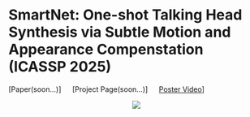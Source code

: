 # SmartNet: One-shot Talking Head Synthesis via Subtle Motion and Appearance Compenstation (ICASSP 2025)

 [Paper(soon...)] &emsp; [Project Page(soon...)]  &emsp;  [Poster Video](https://www.youtube.com/watch?v=ChLoUiWL6aY)]

<p align="center">
  <img src="assets/compare-same-id.png">
</p>
